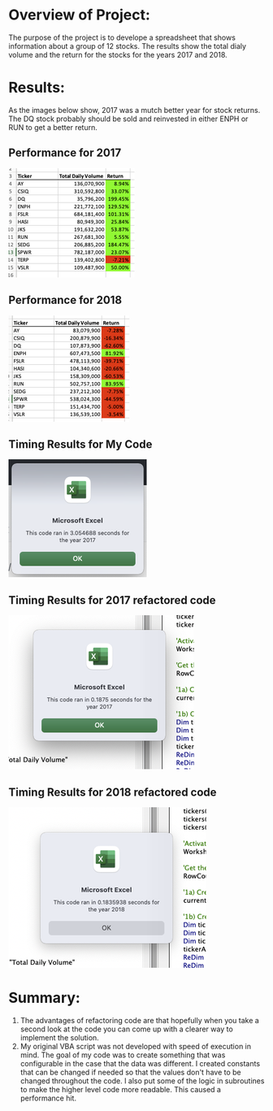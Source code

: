 # Overview of Project:
The purpose of the project is to develope a spreadsheet that shows information about a group of 12 stocks. The results show the total dialy volume and the return for the stocks for the years 2017 and 2018.
# Results:

As the images below show, 2017 was a mutch better year for stock returns. The DQ stock probably should be sold and reinvested in either ENPH or RUN to get a better return.

## Performance for 2017

![Performance for 2017](Resources/Results2017.png)

## Performance for 2018

![Performance for 2018](Resources/Results2018.png)

## Timing Results for My Code

![Results for My Code](Resources/TimingResultsOfMyCode.png)

## Timing Results for 2017 refactored code

![Result 2017](Resources/VBA_Challenge_2017.png)

## Timing Results for 2018 refactored code

![Result 2018](Resources/VBA_Challenge_2018.png)

# Summary:
  1. The advantages of refactoring code are that hopefully when you take a second look at the code you can come up with a clearer way to implement the solution.
  2. My original VBA script was not developed with speed of execution in mind. The goal of my code was to create something that was configurable in the case that the data was different. I created constants that can be changed if needed so that the values don't have to be changed throughout the code. I also put some of the logic in subroutines to make the higher level code more readable. This caused a performance hit.
